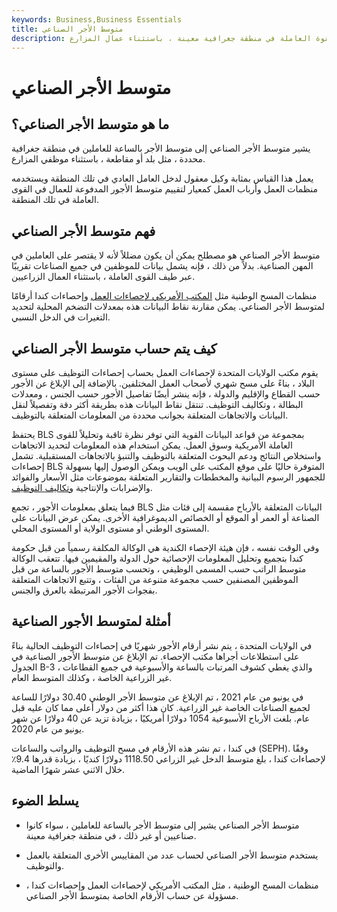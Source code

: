 ```yaml
---
keywords: Business,Business Essentials
title: متوسط الأجر الصناعي
description: يشير متوسط الأجر الصناعي إلى متوسط الأجر بالساعة لأفراد القوة العاملة في منطقة جغرافية معينة ، باستثناء عمال المزارع.
---
```


# متوسط الأجر الصناعي
## ما هو متوسط الأجر الصناعي؟

يشير متوسط الأجر الصناعي إلى متوسط الأجر بالساعة للعاملين في منطقة جغرافية محددة ، مثل بلد أو مقاطعة ، باستثناء موظفي المزارع.

يعمل هذا القياس بمثابة وكيل معقول لدخل العامل العادي في تلك المنطقة ويستخدمه منظمات العمل وأرباب العمل كمعيار لتقييم متوسط الأجور المدفوعة للعمال في القوى العاملة في تلك المنطقة.

## فهم متوسط الأجر الصناعي

متوسط الأجر الصناعي هو مصطلح يمكن أن يكون مضللاً لأنه لا يقتصر على العاملين في المهن الصناعية. بدلاً من ذلك ، فإنه يشمل بيانات للموظفين في جميع الصناعات تقريبًا عبر طيف القوى العاملة ، باستثناء العمال الزراعيين.

منظمات المسح الوطنية مثل [المكتب الأمريكي لإحصاءات العمل](/bls) وإحصاءات كندا أرقامًا لمتوسط الأجر الصناعي. يمكن مقارنة نقاط البيانات هذه بمعدلات التضخم المحلية لتحديد التغيرات في الدخل النسبي.

## كيف يتم حساب متوسط الأجر الصناعي

يقوم مكتب الولايات المتحدة لإحصاءات العمل بحساب إحصاءات التوظيف على مستوى البلاد ، بناءً على مسح شهري لأصحاب العمل المختلفين. بالإضافة إلى الإبلاغ عن الأجور حسب القطاع والإقليم والدولة ، فإنه ينشر أيضًا تفاصيل الأجور حسب الجنس ، ومعدلات البطالة ، وتكاليف التوظيف. تنتقل نقاط البيانات هذه بطريقة أكثر دقة وتفصيلاً لنقل البيانات والاتجاهات المتعلقة بجوانب محددة من المعلومات المتعلقة بالتوظيف.

يحتفظ BLS بمجموعة من قواعد البيانات القوية التي توفر نظرة ثاقبة وتحليلاً للقوى العاملة الأمريكية وسوق العمل. يمكن استخدام هذه المعلومات لتحديد الاتجاهات واستخلاص النتائج ودعم البحوث المتعلقة بالتوظيف والتنبؤ بالاتجاهات المستقبلية. تشمل إحصاءات BLS المتوفرة حاليًا على موقع المكتب على الويب ويمكن الوصول إليها بسهولة للجمهور الرسوم البيانية والمخططات والتقارير المتعلقة بموضوعات مثل الأسعار والفوائد والإضرابات والإنتاجية [وتكاليف التوظيف](/eci).

فيما يتعلق بمعلومات الأجور ، تجمع BLS البيانات المتعلقة بالأرباح مقسمة إلى فئات مثل الصناعة أو العمر أو الموقع أو الخصائص الديموغرافية الأخرى. يمكن عرض البيانات على المستوى الوطني أو مستوى الولاية أو المستوى المحلي.

وفي الوقت نفسه ، فإن هيئة الإحصاء الكندية هي الوكالة المكلفة رسمياً من قبل حكومة كندا بتجميع وتحليل المعلومات الإحصائية حول الدولة والمقيمين فيها. تتعقب الوكالة متوسط الراتب حسب المسمى الوظيفي ، وتحسب متوسط الأجور بالساعة من قبل الموظفين المصنفين حسب مجموعة متنوعة من الفئات ، وتتبع الاتجاهات المتعلقة بفجوات الأجور المرتبطة بالعرق والجنس.

## أمثلة لمتوسط الأجور الصناعية

في الولايات المتحدة ، يتم نشر أرقام الأجور شهريًا في إحصاءات التوظيف الحالية بناءً على استطلاعات أجراها مكتب الإحصاء. تم الإبلاغ عن متوسط الأجور الصناعية في الجدول B-3 ، والذي يغطي كشوف المرتبات بالساعة والأسبوعية في جميع القطاعات غير الزراعية الخاصة ، وكذلك المتوسط العام.

في يونيو من عام 2021 ، تم الإبلاغ عن متوسط الأجر الوطني 30.40 دولارًا للساعة لجميع الصناعات الخاصة غير الزراعية. كان هذا أكثر من دولار أعلى مما كان عليه قبل عام. بلغت الأرباح الأسبوعية 1054 دولارًا أمريكيًا ، بزيادة تزيد عن 40 دولارًا عن شهر يونيو من عام 2020.

في كندا ، تم نشر هذه الأرقام في مسح التوظيف والرواتب والساعات (SEPH). وفقًا لإحصاءات كندا ، بلغ متوسط الدخل غير الزراعي 1118.50 دولارًا كنديًا ، بزيادة قدرها 9.4٪ خلال الاثني عشر شهرًا الماضية.

## يسلط الضوء

- متوسط الأجر الصناعي يشير إلى متوسط الأجر بالساعة للعاملين ، سواء كانوا صناعيين أو غير ذلك ، في منطقة جغرافية معينة.

- يستخدم متوسط الأجر الصناعي لحساب عدد من المقاييس الأخرى المتعلقة بالعمل والتوظيف.

- منظمات المسح الوطنية ، مثل المكتب الأمريكي لإحصاءات العمل وإحصاءات كندا ، مسؤولة عن حساب الأرقام الخاصة بمتوسط الأجر الصناعي.

